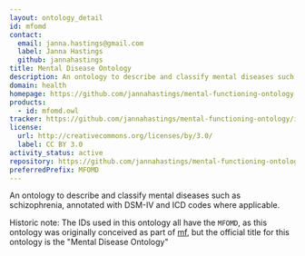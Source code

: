 ```yaml
---
layout: ontology_detail
id: mfomd
contact:
  email: janna.hastings@gmail.com
  label: Janna Hastings
  github: jannahastings
title: Mental Disease Ontology
description: An ontology to describe and classify mental diseases such as schizophrenia, annotated with DSM-IV and ICD codes where applicable
domain: health
homepage: https://github.com/jannahastings/mental-functioning-ontology
products:
  - id: mfomd.owl
tracker: https://github.com/jannahastings/mental-functioning-ontology/issues
license:
  url: http://creativecommons.org/licenses/by/3.0/
  label: CC BY 3.0
activity_status: active
repository: https://github.com/jannahastings/mental-functioning-ontology
preferredPrefix: MFOMD
---
```


An ontology to describe and classify mental diseases such as schizophrenia, annotated with DSM-IV and ICD codes where applicable.

Historic note: The IDs used in this ontology all have the `MFOMD`, as this ontology was originally conceived as part of [mf](mf.html), but the official title for this ontology is the "Mental Disease Ontology"
